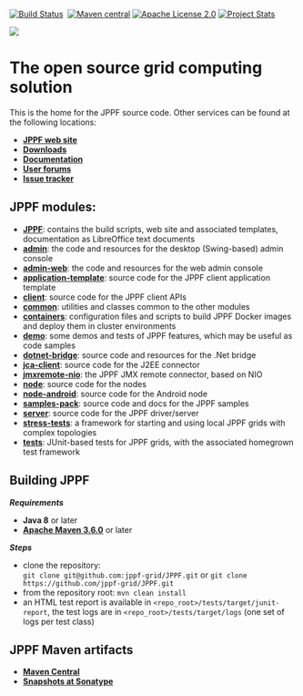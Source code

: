 [![Build Status](https://api.travis-ci.com/jppf-grid/JPPF.svg?branch=master)](https://travis-ci.com/github/jppf-grid/JPPF)
&nbsp;[![Maven central](https://maven-badges.herokuapp.com/maven-central/org.jppf/jppf-common/badge.svg)](http://search.maven.org/#search|ga|1|org.jppf)
[![Apache License 2.0](http://img.shields.io/badge/license-Apache-brightgreen.svg)](http://www.apache.org/licenses/LICENSE-2.0.html)
[![Project Stats](https://www.openhub.net/p/jppf-project/widgets/project_thin_badge.gif)](https://www.openhub.net/p/jppf-project?ref=github)

<img src="https://www.jppf.org/images/logo3.gif"/>

# **The open source grid computing solution**

This is the home for the JPPF source code. Other services can be found at the following locations:

* **[JPPF web site](https://www.jppf.org)**
* **[Downloads](https://www.jppf.org/downloads.php)**
* **[Documentation](https://www.jppf.org/doc/)**
* **[User forums](https://www.jppf.org/forums)**
* **[Issue tracker](https://www.jppf.org/tracker/tbg)**

## JPPF modules:

* **[JPPF](JPPF)**: contains the build scripts, web site and associated templates, documentation as LibreOffice text documents
* **[admin](admin)**: the code and resources for the desktop (Swing-based) admin console
* **[admin-web](admin-web)**: the code and resources for the web admin console
* **[application-template](application-template)**: source code for the JPPF client application template
* **[client](client)**: source code for the JPPF client APIs
* **[common](common)**: utilities and classes common to the other modules
* **[containers](containers)**: configuration files and scripts to build JPPF Docker images and deploy them in cluster environments
* **[demo](demo)**: some demos and tests of JPPF features, which may be useful as code samples
* **[dotnet-bridge](dotnet-bridge)**: source code and resources for the .Net bridge
* **[jca-client](jca-client)**: source code for the J2EE connector
* **[jmxremote-nio](jmxremote-nio)**: the JPPF JMX remote connector, based on NIO
* **[node](node)**: source code for the nodes
* **[node-android](node-android)**: source code for the Android node
* **[samples-pack](samples-pack)**: source code and docs for the JPPF samples
* **[server](server)**: source code for the JPPF driver/server
* **[stress-tests](stress-tests)**: a framework for starting and using local JPPF grids with complex topologies
* **[tests](tests)**: JUnit-based tests for JPPF grids, with the associated homegrown test framework

## Building JPPF

***Requirements***

* **Java 8** or later
* **[Apache Maven 3.6.0](https://maven.apache.org)** or later

***Steps***

* clone the repository:<br> `git clone git@github.com:jppf-grid/JPPF.git` or `git clone https://github.com/jppf-grid/JPPF.git`
* from the repository root: `mvn clean install`
* an HTML test report is available in `<repo_root>/tests/target/junit-report`, the test logs are in `<repo_root>/tests/target/logs` (one set of logs per test class)

## JPPF Maven artifacts

* [**Maven Central**](http://search.maven.org/#search|ga|1|org.jppf)
* [**Snapshots at Sonatype**](https://oss.sonatype.org/content/repositories/snapshots/org/jppf/)
